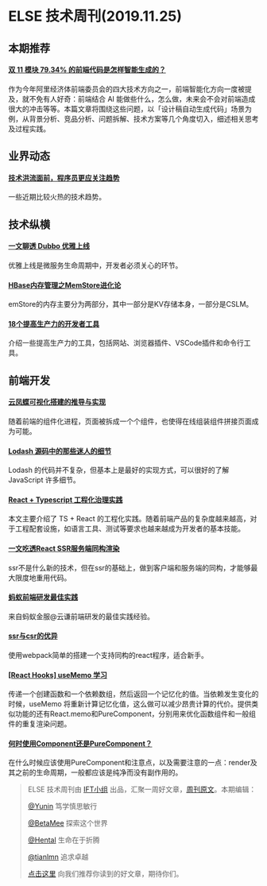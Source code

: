 # ELSE 技术周刊(2019.11.25)

## 本期推荐
#### [双 11 模块 79.34% 的前端代码是怎样智能生成的？](https://www.infoq.cn/article/hdsuD4vwOOCySFiBt2FK)

作为今年阿里经济体前端委员会的四大技术方向之一，前端智能化方向一度被提及，就不免有人好奇：前端结合 AI 能做些什么，怎么做，未来会不会对前端造成很大的冲击等等。本篇文章将围绕这些问题，以「设计稿自动生成代码」场景为例，从背景分析、竞品分析、问题拆解、技术方案等几个角度切入，细述相关思考及过程实践。
## 业界动态
#### [技术洪流面前，程序员更应关注趋势](https://mp.weixin.qq.com/s/s3mwWzyfbTFv3G-acjLf1Q)

一些近期比较火热的技术趋势。

## 技术纵横
#### [一文聊透 Dubbo 优雅上线](https://www.cnkirito.moe/dubbo-gracefully-startup/)
优雅上线是微服务生命周期中，开发者必须关心的环节。
#### [HBase内存管理之MemStore进化论](http://hbasefly.com/2019/10/18/hbase-memstore-evolution/)
emStore的内存主要分为两部分，其中一部分是KV存储本身，一部分是CSLM。
#### [18个提高生产力的开发者工具](https://segmentfault.com/a/1190000021079652)
介绍一些提高生产力的工具，包括网站、浏览器插件、VSCode插件和命令行工具。

## 前端开发
#### [云凤蝶可视化搭建的推导与实现](https://zhuanlan.zhihu.com/p/90746742)
随着前端的组件化进程，页面被拆成一个个组件，也使得在线组装组件拼接页面成为可能。

#### [Lodash 源码中的那些迷人的细节](https://zhuanlan.zhihu.com/p/32823459)

Lodash 的代码并不复杂，但基本上是最好的实现方式，可以很好的了解 JavaScript 许多细节。

#### [React + Typescript 工程化治理实践](https://mp.weixin.qq.com/s/elt3cH-TTDYnI5ZsHAbVYg)

本文主要介绍了 TS + React 的工程化实践。随着前端产品的复杂度越来越高，对于工程配套设施，如语言工具、测试等要求也越来越成为开发者的基本技能。
#### [一文吃透React SSR服务端同构渲染](https://blog.csdn.net/qq470603823/article/details/101174966)

ssr不是什么新的技术，但在ssr的基础上，做到客户端和服务端的同构，才能够最大限度地重用代码。

#### [蚂蚁前端研发最佳实践](https://mp.weixin.qq.com/s/0cMQtOpljIfwx0ACcBpM1A)

来自蚂蚁金服@云谦前端研发的最佳实践经验。

#### [ssr与csr的优异](https://blog.csdn.net/weixin_39786582/article/details/83753225)

使用webpack简单的搭建一个支持同构的react程序，适合新手。
#### [[React Hooks] useMemo 学习](https://www.jianshu.com/p/1a18b887f6c9)

传递一个创建函数和一个依赖数组，然后返回一个记忆化的值。当依赖发生变化的时候，useMemo 将重新计算记忆化值，这么做可以减少昂贵计算的代价。提供类似功能的还有React.memo和PureComponent，分别用来优化函数组件和一般组件的重复渲染问题。

#### [何时使用Component还是PureComponent？](https://segmentfault.com/a/1190000014979065?utm_source=tag-newest)

在什么时候应该使用PureComponent和注意点，以及需要注意的一点：render及其之前的生命周期，一般都应该是纯净而没有副作用的。

> ELSE 技术周刊由 [IFT小组](https://github.com/CtripFE) 出品，汇聚一周好文章，[周刊原文](https://zhuanlan.zhihu.com/p/93510129)。本期编辑：
>
> [@Yunin](https://github.com/Yunin) 笃学慎思敏行
>
> [@BetaMee](https://github.com/BetaMee) 探索这个世界
>
> [@Hental](https://github.com/Hental) 生命在于折腾
>
> [@tianlmn](https://github.com/tianlmn) 追求卓越
>
> [点击这里](https://github.com/CtripFE/fe-weekly/issues) 向我们推荐你读到的好文章，期待你们。